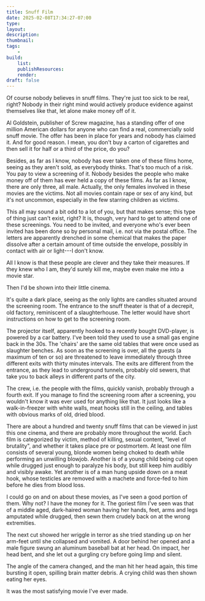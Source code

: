```yaml
---
title: Snuff Film
date: 2025-02-08T17:34:27-07:00
type:
layout:
description:
thumbnail:
tags:
    - 
build:
    list: 
    publishResources: 
    render: 
draft: false
---
```


Of course nobody believes in snuff films. They're just too sick to be real, right? Nobody in their right mind would actively produce evidence against themselves like that, let alone make money off of it.

Al Goldstein, publisher of Screw magazine, has a standing offer of one million American dollars for anyone who can find a real, commercially sold snuff movie. The offer has been in place for years and nobody has claimed it. And for good reason. I mean, you don't buy a carton of cigarettes and then sell it for half or a third of the price, do you?

Besides, as far as I know, nobody has ever taken one of these films home, seeing as they aren't sold, as everybody thinks. That's too much of a risk. You pay to view a screening of it. Nobody besides the people who make money off of them has ever held a copy of these films. As far as I know, there are only three, all male. Actually, the only females involved in these movies are the victims. Not all movies contain rape or sex of any kind, but it's not uncommon, especially in the few starring children as victims.

This all may sound a bit odd to a lot of you, but that makes sense; this type of thing just can't exist, right? It is, though, very hard to get to attend one of these screenings. You need to be invited, and everyone who's ever been invited has been done so by personal mail, i.e. not via the postal office. The letters are apparently drenched in some chemical that makes the paper dissolve after a certain amount of time outside the envelope, possibly in contact with air or light---I don't know.

All I know is that these people are clever and they take their measures. If they knew who I am, they'd surely kill me, maybe even make me into a movie star.

Then I'd be shown into their little cinema.

It's quite a dark place, seeing as the only lights are candles situated around the screening room. The entrance to the snuff theater is that of a decrepit, old factory, reminiscent of a slaughterhouse. The letter would have short instructions on how to get to the screening room.

The projector itself, apparently hooked to a recently bought DVD-player, is powered by a car battery. I've been told they used to use a small gas engine back in the 30s. The 'chairs' are the same old tables that were once used as slaughter benches. As soon as the screening is over, all the guests (a maximum of ten or so) are threatened to leave immediately through three different exits with thirty minutes intervals. The exits are different from the entrance, as they lead to underground tunnels, probably old sewers, that take you to back alleys in different parts of the city.

The crew, i.e. the people with the films, quickly vanish, probably through a fourth exit. If you manage to find the screening room after a screening, you wouldn't know it was ever used for anything like that. It just looks like a walk-in-freezer with white walls, meat hooks still in the ceiling, and tables with obvious marks of old, dried blood.

There are about a hundred and twenty snuff films that can be viewed in just this one cinema, and there are probably more throughout the world. Each film is categorized by victim, method of killing, sexual content, "level of brutality", and whether it takes place pre or postmortem. At least one film consists of several young, blonde women being choked to death while performing an unwilling blowjob. Another is of a young child being cut open while drugged just enough to paralyze his body, but still keep him audibly and visibly awake. Yet another is of a man hung upside down on a meat hook, whose testicles are removed with a machete and force-fed to him before he dies from blood loss.

I could go on and on about these movies, as I've seen a good portion of them. Why not? I have the money for it. The goriest film I've seen was that of a middle aged, dark-haired woman having her hands, feet, arms and legs amputated while drugged, then sewn them crudely back on at the wrong extremities.

The next cut showed her wriggle in terror as she tried standing up on her arm-feet until she collapsed and vomited. A door behind her opened and a male figure swung an aluminum baseball bat at her head. On impact, her head bent, and she let out a gurgling cry before going limp and silent.

The angle of the camera changed, and the man hit her head again, this time bursting it open, spilling brain matter debris. A crying child was then shown eating her eyes.

It was the most satisfying movie I've ever made.



